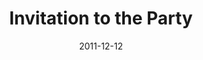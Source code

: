 ---
layout: media
category: media
title: "Invitation to the Party"
date: 2011-12-12
description: "Brian Tome talks about extending the invitation."
video: "http://s3.amazonaws.com/crossroads-media/other-media/video/rsvp03.mp4"
video-poster: "http://s3.amazonaws.com/crossroads-media/images/rsvp03_still.jpg"
---